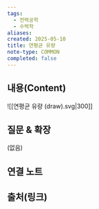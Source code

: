 ```yaml
---
tags:
  - 전력공학
  - 수력학
aliases: 
created: 2025-05-10
title: 연평균 유량
note-type: COMMON
completed: false
---
```


## 내용(Content)
![[연평균 유량 (draw).svg|300]]


## 질문 & 확장

(없음)

## 연결 노트

## 출처(링크)

